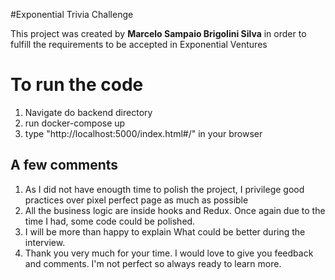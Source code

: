 #Exponential Trivia Challenge

This project was created by **Marcelo Sampaio Brigolini Silva** in order to fulfill the requirements to be accepted in Exponential Ventures 

# To run the code
1. Navigate do backend directory
2. run docker-compose up 
3. type "http://localhost:5000/index.html#/" in your browser

## A few comments

1. As I did not have enougth time to polish the project, I privilege good practices over pixel perfect page as much as possible 
2. All the business logic are inside hooks and Redux. Once again due to the time I had, some code could be polished.     
3. I will be more than happy to explain What could be better during the interview.
4. Thank you very much for your time. I would love to give you feedback and comments. I'm not perfect so always ready to learn more.


